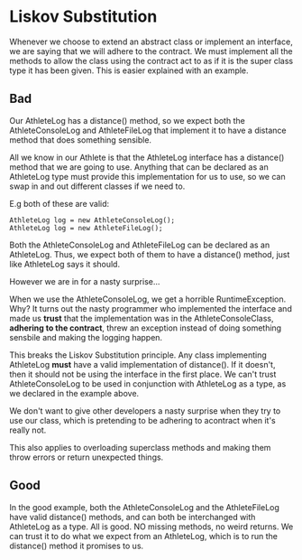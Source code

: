 # Liskov Substitution

Whenever we choose to extend an abstract class or implement an interface, we are saying that we will adhere to the contract. We must implement all the methods to allow the class using the contract act to as if it is the super class type it has been given. This is easier explained with an example.

## Bad

Our AthleteLog has a distance() method, so we expect both the AthleteConsoleLog and AthleteFileLog that implement it to have a distance method that does something sensible. 

All we know in our Athlete is that the AthleteLog interface has a distance() method that we are going to use. Anything that can be declared as an AthleteLog type must provide this implementation for us to use, so we can swap in and out different classes if we need to.

E.g both of these are valid:

```
AthleteLog log = new AthleteConsoleLog();
AthleteLog log = new AthleteFileLog();

```

Both the AthleteConsoleLog and AthleteFileLog can be declared as an AthleteLog. Thus, we expect both of them to have a distance() method, just like AthleteLog says it should.

However we are in for a nasty surprise...

When we use the AthleteConsoleLog, we get a horrible RuntimeException. Why? It turns out the nasty programmer who implemented the interface and made us **trust** that the implementation was in the AthleteConsoleClass, **adhering to the contract**, threw an exception instead of doing something sensbile and making the logging happen.

This breaks the Liskov Substitution principle. Any class implementing AthleteLog **must** have a valid implementation of distance(). If it doesn't, then it should not be using the interface in the first place. We can't trust AthleteConsoleLog to be used in conjunction with AthleteLog as a type, as we declared in the example above.

We don't want to give other developers a nasty surprise when they try to use our class, which is pretending to be adhering to acontract when it's really not.

This also applies to overloading superclass methods and making them throw errors or return unexpected things.

## Good

In the good example, both the AthleteConsoleLog and the AthleteFileLog have valid distance() methods, and can both be interchanged with AthleteLog as a type. All is good. NO missing methods, no weird returns. We can trust it to do what we expect from an AthleteLog, which is to run the distance() method it promises to us.
